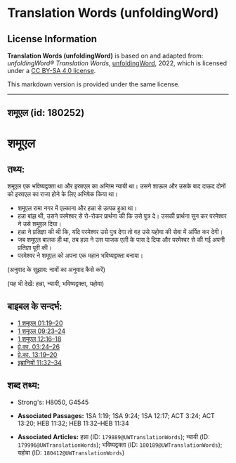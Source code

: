 # Translation Words (unfoldingWord)

## License Information

**Translation Words (unfoldingWord)** is based on and adapted from: _unfoldingWord® Translation Words_, [unfoldingWord](https://unfoldingword.org/utw), 2022, which is licensed under a [CC BY-SA 4.0 license](https://creativecommons.org/licenses/by-sa/4.0/legalcode.en).

This markdown version is provided under the same license.



--------------------------------

## शमूएल (id: 180252)

शमूएल
=====

तथ्य:
-----

शमूएल एक भविष्यद्वक्ता था और इस्राएल का अन्तिम न्यायी था। उसने शाऊल और उसके बाद दाऊद दोनों को इस्राएल का राजा होने के लिए अभिषेक किया था।

* शमूएल रामा नगर में एल्काना और हन्ना से उत्पन्न हुआ था।
* हन्ना बांझ थी, उसने परमेश्वर से रो\-रोकर प्रार्थना की कि उसे पुत्र दे। उसकी प्रार्थना सुन कर परमेश्वर ने उसे शमूएल दिया।
* हन्ना ने प्रतिज्ञा की थी कि, यदि परमेश्वर उसे पुत्र देगा तो वह उसे यहोवा की सेवा में अर्पित कर देगी।
* जब शमूएल बालक ही था, तब हन्ना ने उस याजक एली के पास दे दिया और परमेश्वर से की गई अपनी प्रतिज्ञा पूरी की।
* परमेश्वर ने शमूएल को अपना एक महान भविष्यद्वक्ता बनाया।

(अनुवाद के सुझाव: नामों का अनुवाद कैसे करें)

(यह भी देखें: हन्ना, न्यायी, भविष्यद्वक्ता, यहोवा)

बाइबल के सन्दर्भ:
-----------------

* [1 शमूएल 01:19–20](https://ref.ly/1Sam0:0)
* [1 शमूएल 09:23–24](https://ref.ly/1Sam0:0)
* [1 शमूएल 12:16–18](https://ref.ly/1Sam0:0)
* [प्रे.का. 03:24–26](https://ref.ly/Acts3:24-Acts3:26)
* [प्रे.का. 13:19–20](https://ref.ly/Acts13:19-Acts13:20)
* [इब्रानियों 11:32–34](https://ref.ly/Heb11:32-Heb11:34)

शब्द तथ्य:
----------

* Strong's: H8050, G4545

* **Associated Passages:** 1SA 1:19; 1SA 9:24; 1SA 12:17; ACT 3:24; ACT 13:20; HEB 11:32; HEB 11:32–HEB 11:34
* **Associated Articles:** हन्ना (ID: `179889@UWTranslationWords`); न्यायी (ID: `179996@UWTranslationWords`); भविष्यद्वक्ता (ID: `180189@UWTranslationWords`); यहोवा (ID: `180412@UWTranslationWords`)

